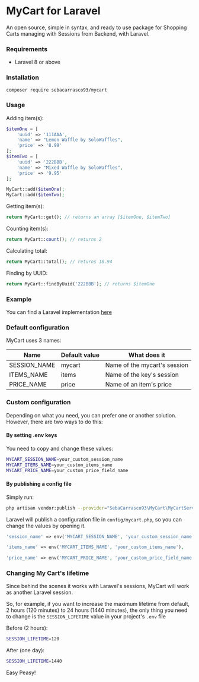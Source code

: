 # MyCart for Laravel

An open source, simple in syntax, and ready to use package for Shopping Carts managing with Sessions from Backend, with Laravel.

### Requirements

- Laravel 8 or above

### Installation

```bash
composer require sebacarrasco93/mycart
```

### Usage

Adding item(s):

```php
$itemOne = [
    'uuid' => '111AAA',
    'name' => "Lemon Waffle by SoloWaffles",
    'price' => '8.99'
];
$itemTwo = [
    'uuid' => '222BBB',
    'name' => "Mixed Waffle by SoloWaffles",
    'price' => '9.95'
];

MyCart::add($itemOne);
MyCart::add($itemTwo);
```

Getting item(s):

```php
return MyCart::get(); // returns an array [$itemOne, $itemTwo]
```

Counting item(s):

```php
return MyCart::count(); // returns 2
```

Calculating total:

```php
return MyCart::total(); // returns 18.94
```

Finding by UUID:

```php
return MyCart::findByUuid('222BBB'); // returns $itemOne
```

### Example

You can find a Laravel implementation [here](https://github.com/sebacarrasco93/example-mycart)

### Default configuration

MyCart uses 3 names:

| Name         | Default value | What does it                 |
|--------------|---------------|------------------------------|
| SESSION_NAME | mycart        | Name of the mycart's session |
| ITEMS_NAME   | items         | Name of the key's session    |
| PRICE_NAME   | price         | Name of an item's price      |

### Custom configuration

Depending on what you need, you can prefer one or another solution. However, there are two ways to do this:

#### By setting .env keys

You need to copy and change these values:

```bash
MYCART_SESSION_NAME=your_custom_session_name
MYCART_ITEMS_NAME=your_custom_items_name
MYCART_PRICE_NAME=your_custom_price_field_name
```

#### By publishing a config file

Simply run:

```bash
php artisan vendor:publish --provider="SebaCarrasco93\MyCart\MyCartServiceProvider"
```

Laravel will publish a configuration file in `config/mycart.php`, so you can change the values by opening it.
```php
'session_name' => env('MYCART_SESSION_NAME', 'your_custom_session_name'),

'items_name' => env('MYCART_ITEMS_NAME', 'your_custom_items_name'),

'price_name' => env('MYCART_PRICE_NAME', 'your_custom_price_field_name'),
```

### Changing My Cart's lifetime

Since behind the scenes it works with Laravel's sessions, MyCart will work as another Laravel session.

So, for example, if you want to increase the maximum lifetime from default, 2 hours (120 minutes) to 24 hours (1440 minutes), the only thing you need to change is the `SESSION_LIFETIME` value in your project's `.env` file

Before (2 hours):

```bash
SESSION_LIFETIME=120
```

After (one day):

```bash
SESSION_LIFETIME=1440
```

Easy Peasy!
